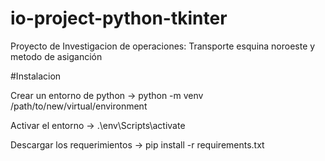 # io-project-python-tkinter
Proyecto de Investigacion de operaciones: Transporte esquina noroeste y metodo de asiganción

#Instalacion

Crear un entorno de python → python -m venv /path/to/new/virtual/environment

Activar el entorno → .\env\Scripts\activate

Descargar los requerimientos → pip install -r requirements.txt